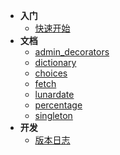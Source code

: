 - **入门**
  - [快速开始](quickstart)
- **文档**
  - [admin_decorators](guides/admin_decorators)
  - [dictionary](guides/alias_dictionary)
  - [choices](guides/choices)
  - [fetch](guides/fetch)
  - [lunardate](guides/lunardate)
  - [percentage](guides/percentage)
  - [singleton](guides/singleton)
- **开发**
  - [版本日志](changelog)